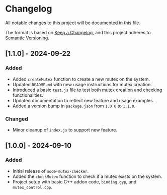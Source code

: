# Changelog

All notable changes to this project will be documented in this file.

The format is based on [Keep a Changelog](https://keepachangelog.com/en/1.0.0/), and this project adheres to [Semantic Versioning](https://semver.org/spec/v2.0.0.html).

## [1.1.0] - 2024-09-22

### Added

- Added `createMutex` function to create a new mutex on the system.
- Updated `README.md` with new usage instructions for mutex creation.
- Introduced a basic `test.js` file to test both mutex creation and checking functionalities.
- Updated documentation to reflect new feature and usage examples.
- Added a version bump in `package.json` from `1.0.0` to `1.1.0`.

### Changed

- Minor cleanup of `index.js` to support new feature.

## [1.0.0] - 2024-09-10

### Added

- Initial release of `node-mutex-checker`.
- Added the `checkMutex` function to check if a mutex exists on the system.
- Project setup with basic C++ addon code, `binding.gyp`, and `mutex_control.cpp`.
